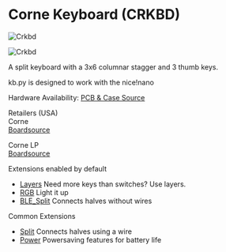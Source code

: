 # Corne Keyboard (CRKBD)

![Crkbd](https://boardsource.imgix.net/a90342e3-caa0-467c-bebd-d17f031d5210.jpg?raw=true)

![Crkbd](https://boardsource.imgix.net/9cbd31b7-3b37-42c6-919e-3be35a2578f6.jpg?raw=true)

A split keyboard with a 3x6 columnar stagger and 3 thumb keys.

kb.py is designed to work with the nice!nano

Hardware Availability: [PCB & Case Source](https://github.com/foostan/crkbd)  

Retailers (USA)  
Corne  
[Boardsource](https://boardsource.xyz/store/5ecc0f81eee64242946c988f)  

Corne LP  
[Boardsource](https://boardsource.xyz/store/5f2efc462902de7151495057)  

Extensions enabled by default  
- [Layers](/docs/layers.md) Need more keys than switches? Use layers.
- [RGB](/docs/rgb.md) Light it up
- [BLE_Split](/docs/split_keyboards.md) Connects halves without wires

Common Extensions
- [Split](/docs/split_keyboards.md) Connects halves using a wire
- [Power](/docs/power.md) Powersaving features for battery life
